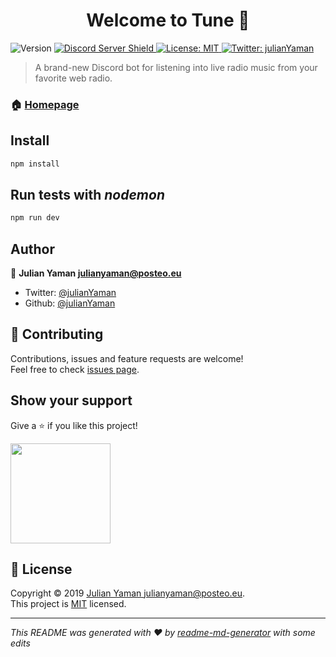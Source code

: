 <h1 align="center">Welcome to Tune 👋</h1>
<p>
  <img alt="Version" src="https://img.shields.io/badge/version-v1.0.0-blue.svg?cacheSeconds=2592000" />
  <a href="https://discord.gg/yAUmDNb">
      <img src="https://discordapp.com/api/guilds/358751806697897984/embed.png" alt="Discord Server Shield"/>
  </a>
  <a href="https://github.com/julianYaman/tune/blob/master/LICENSE">
    <img alt="License: MIT" src="https://img.shields.io/badge/License-MIT-yellow.svg" target="_blank" />
  </a>
  <a href="https://twitter.com/julianYaman">
    <img alt="Twitter: julianYaman" src="https://img.shields.io/twitter/follow/julianYaman.svg?style=social" target="_blank" />
  </a>
</p>

> A brand-new Discord bot for listening into live radio music from your favorite web radio.

### 🏠 [Homepage](https://github.com/julianYaman/tune)

## Install

```sh
npm install
```

## Run tests with *nodemon*

```sh
npm run dev
```

## Author

👤 **Julian Yaman <julianyaman@posteo.eu>**

* Twitter: [@julianYaman](https://twitter.com/julianYaman)
* Github: [@julianYaman](https://github.com/julianYaman)

## 🤝 Contributing

Contributions, issues and feature requests are welcome!<br />Feel free to check [issues page](https://github.com/julianYaman/tune/issues).

## Show your support

Give a ⭐️ if you like this project!

<a href="https://www.patreon.com/user?u=23070184">
  <img src="https://c5.patreon.com/external/logo/become_a_patron_button@2x.png" width="160">
</a>

## 📝 License

Copyright © 2019 [Julian Yaman <julianyaman@posteo.eu>](https://github.com/julianYaman).<br />
This project is [MIT](https://github.com/julianYaman/tune/blob/master/LICENSE) licensed.

***
_This README was generated with ❤️ by [readme-md-generator](https://github.com/kefranabg/readme-md-generator) with some edits_ 